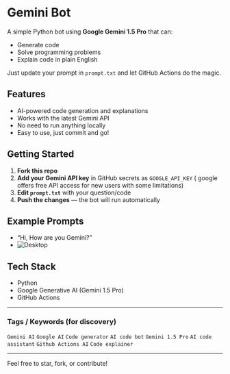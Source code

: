 # Gemini Bot

A simple Python bot using **Google Gemini 1.5 Pro** that can:
- Generate code
- Solve programming problems
- Explain code in plain English

Just update your prompt in `prompt.txt` and let GitHub Actions do the magic.

## Features
- AI-powered code generation and explanations
- Works with the latest Gemini API
- No need to run anything locally
- Easy to use, just commit and go!

## Getting Started

1. **Fork this repo**
2. **Add your Gemini API key** in GitHub secrets as `GOOGLE_API_KEY` ( google offers free API access for new users with some limitations)
3. **Edit `prompt.txt`** with your question/code
4. **Push the changes** — the bot will run automatically

## Example Prompts
- “Hi, How are you Gemini?”
- ![Desktop](https://github.com/pratikkarbhal/Gemini-API-via-Github-workflow/blob/output.jpg)

## Tech Stack
- Python
- Google Generative AI (Gemini 1.5 Pro)
- GitHub Actions

---

### Tags / Keywords (for discovery)
`Gemini AI` `Google AI` `Code generator` `AI code bot` `Gemini 1.5 Pro` `AI code assistant` `Github Actions AI` `Code explainer`

---

Feel free to star, fork, or contribute!
